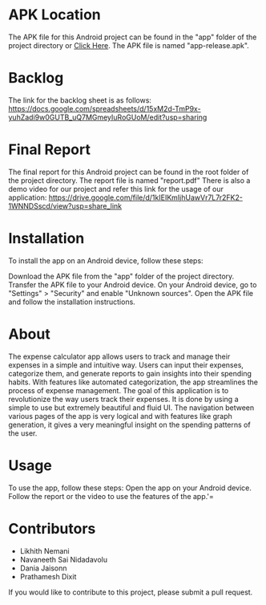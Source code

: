 # APK Location 
The APK file for this Android project can be found in the "app" folder of the project directory or <a href="https://bitbucket.org/cs175-likhith-nemani/expensetracker/src/master/app/apk/debug/app-debug.apk">Click Here</a>. The APK file is named "app-release.apk".

# Backlog

The link for the backlog sheet is as follows: https://docs.google.com/spreadsheets/d/15xM2d-TmP9x-yuhZadi9w0GUTB_uQ7MGmeyIuRoGUoM/edit?usp=sharing

# Final Report

The final report for this Android project can be found in the root folder of the project directory. The report file is named "report.pdf" There is also a demo video for our project and refer this link for the usage of our application: https://drive.google.com/file/d/1kIEIKmIjhUawVr7L7r2FK2-1WNNDSscd/view?usp=share_link

# Installation

To install the app on an Android device, follow these steps:

Download the APK file from the "app" folder of the project directory. Transfer the APK file to your Android device. On your Android device, go to "Settings" > "Security" and enable "Unknown sources". Open the APK file and follow the installation instructions.

# About
The expense calculator app allows users to track and manage their expenses in a simple and intuitive way. Users can input their expenses, categorize them, and generate reports to gain insights into their spending habits. With features like automated categorization, the app streamlines the process of expense management.
The goal of this application is to revolutionize the way users track their expenses. It is done by using a simple to use but extremely beautiful and fluid UI. The navigation between various pages of the app is very logical and with features like graph generation, it gives a very meaningful insight on the spending patterns of the user.

# Usage

To use the app, follow these steps: Open the app on your Android device. Follow the report or the video to use the features of the app.'=

# Contributors
- Likhith Nemani 
- Navaneeth Sai Nidadavolu 
- Dania Jaisonn 
- Prathamesh Dixit

If you would like to contribute to this project, please submit a pull request.